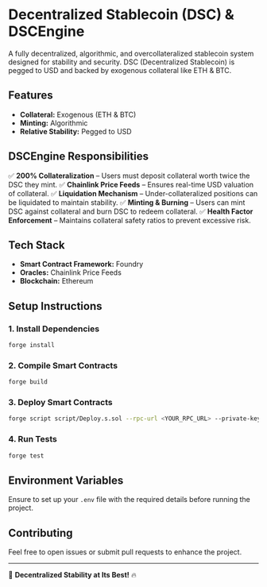 # Decentralized Stablecoin (DSC) & DSCEngine

A fully decentralized, algorithmic, and overcollateralized stablecoin system designed for stability and security. DSC (Decentralized Stablecoin) is pegged to USD and backed by exogenous collateral like ETH & BTC.

## Features
- **Collateral:** Exogenous (ETH & BTC)
- **Minting:** Algorithmic
- **Relative Stability:** Pegged to USD

## DSCEngine Responsibilities
✅ **200% Collateralization** – Users must deposit collateral worth twice the DSC they mint.
✅ **Chainlink Price Feeds** – Ensures real-time USD valuation of collateral.
✅ **Liquidation Mechanism** – Under-collateralized positions can be liquidated to maintain stability.
✅ **Minting & Burning** – Users can mint DSC against collateral and burn DSC to redeem collateral.
✅ **Health Factor Enforcement** – Maintains collateral safety ratios to prevent excessive risk.

## Tech Stack
- **Smart Contract Framework:** Foundry
- **Oracles:** Chainlink Price Feeds
- **Blockchain:** Ethereum

## Setup Instructions

### 1. Install Dependencies
```sh
forge install
```

### 2. Compile Smart Contracts
```sh
forge build
```

### 3. Deploy Smart Contracts
```sh
forge script script/Deploy.s.sol --rpc-url <YOUR_RPC_URL> --private-key <YOUR_PRIVATE_KEY> --broadcast
```

### 4. Run Tests
```sh
forge test
```

## Environment Variables
Ensure to set up your `.env` file with the required details before running the project.

## Contributing
Feel free to open issues or submit pull requests to enhance the project.


---
🚀 **Decentralized Stability at Its Best!** 🔥

